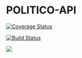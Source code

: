 # POLITICO-API
[![Coverage Status](https://coveralls.io/repos/github/Paul-weqe/POLITICO-API/badge.svg?branch=develop)](https://coveralls.io/github/Paul-weqe/POLITICO-API?branch=develop)

[![Build Status](https://travis-ci.com/Paul-weqe/POLITICO-API.svg?branch=develop)](https://travis-ci.com/Paul-weqe/POLITICO-API)

<a href="https://codeclimate.com/github/Paul-weqe/POLITICO-API/maintainability"><img src="https://api.codeclimate.com/v1/badges/ad5d7bcf66ab6b32b852/maintainability" /></a>

